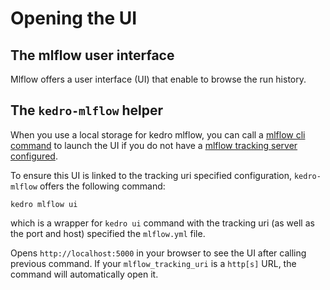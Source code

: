 # Opening the UI

## The mlflow user interface

Mlflow offers a user interface (UI) that enable to browse the run history.

## The ``kedro-mlflow`` helper

When you use a local storage for kedro mlflow, you can call a [mlflow cli command](https://www.mlflow.org/docs/latest/quickstart.html#viewing-the-tracking-ui) to launch the UI if you do not have a [mlflow tracking server configured](https://www.mlflow.org/docs/latest/tracking.html#tracking-ui).

To ensure this UI is linked to the tracking uri specified configuration, ``kedro-mlflow`` offers the following command:

```console
kedro mlflow ui
```

which is a wrapper for  ``kedro ui`` command with the tracking uri (as well as the port and host) specified the ``mlflow.yml`` file.

Opens ``http://localhost:5000`` in your browser to see the UI after calling previous command. If your ``mlflow_tracking_uri`` is a ``http[s]`` URL, the command will automatically open it.

